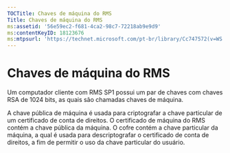 ```yaml
---
TOCTitle: Chaves de máquina do RMS
Title: Chaves de máquina do RMS
ms:assetid: '56e59ec2-f681-4ca2-98c7-72218ab9e9d9'
ms:contentKeyID: 18123676
ms:mtpsurl: 'https://technet.microsoft.com/pt-br/library/Cc747572(v=WS.10)'
---
```


Chaves de máquina do RMS
========================

Um computador cliente com RMS SP1 possui um par de chaves com chaves RSA de 1024 bits, as quais são chamadas chaves de máquina.

A chave pública de máquina é usada para criptografar a chave particular de um certificado de conta de direitos. O certificado de máquina do RMS contém a chave pública da máquina. O cofre contém a chave particular da máquina, a qual é usada para descriptografar o certificado de conta de direitos, a fim de permitir o uso da chave particular do usuário.
